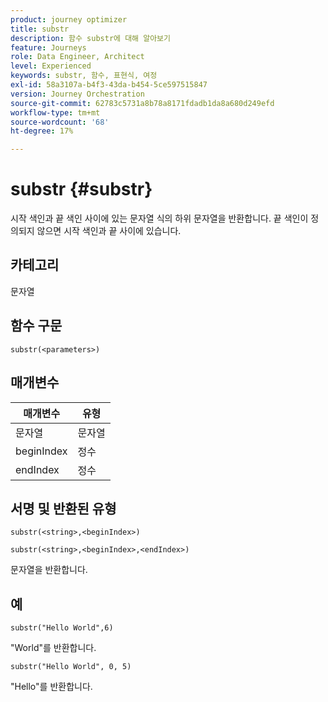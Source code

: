 ```yaml
---
product: journey optimizer
title: substr
description: 함수 substr에 대해 알아보기
feature: Journeys
role: Data Engineer, Architect
level: Experienced
keywords: substr, 함수, 표현식, 여정
exl-id: 58a3107a-b4f3-43da-b454-5ce597515847
version: Journey Orchestration
source-git-commit: 62783c5731a8b78a8171fdadb1da8a680d249efd
workflow-type: tm+mt
source-wordcount: '68'
ht-degree: 17%

---
```


# substr {#substr}

시작 색인과 끝 색인 사이에 있는 문자열 식의 하위 문자열을 반환합니다. 끝 색인이 정의되지 않으면 시작 색인과 끝 사이에 있습니다.

## 카테고리

문자열

## 함수 구문

`substr(<parameters>)`

## 매개변수

| 매개변수 | 유형 |
|-------------|----------|
| 문자열 | 문자열 |
| beginIndex | 정수 |
| endIndex | 정수 |

## 서명 및 반환된 유형

`substr(<string>,<beginIndex>)`

`substr(<string>,<beginIndex>,<endIndex>)`

문자열을 반환합니다.

## 예

`substr("Hello World",6)`

&quot;World&quot;를 반환합니다.

`substr("Hello World", 0, 5)`

&quot;Hello&quot;를 반환합니다.
